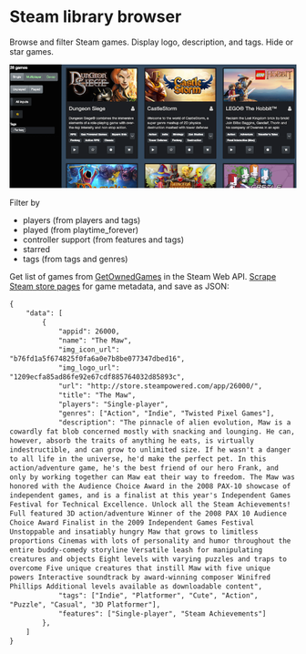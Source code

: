 # Steam library browser

Browse and filter Steam games.  Display logo, description, and tags. Hide or star games.

<img src="steam-library-screenshot.png" />

Filter by

- players (from players and tags)
- played (from playtime_forever)
- controller support (from features and tags)
- starred
- tags (from tags and genres)

Get list of games from [GetOwnedGames](https://developer.valvesoftware.com/wiki/Steam_Web_API#GetOwnedGames_.28v0001.29) in the Steam Web API. [Scrape Steam store pages](https://github.com/kielni/megapis/tree/master/workers/steam_library) for game metadata, and save as JSON:

````
{
    "data": [
        {
            "appid": 26000,
            "name": "The Maw",
            "img_icon_url": "b76fd1a5f674825f0fa6a0e7b8be077347dbed16",
            "img_logo_url": "1209ecfa85ad86fe92e67cdf885764032d85893c",
            "url": "http://store.steampowered.com/app/26000/",
            "title": "The Maw",
            "players": "Single-player",
            "genres": ["Action", "Indie", "Twisted Pixel Games"],
            "description": "The pinnacle of alien evolution, Maw is a cowardly fat blob concerned mostly with snacking and lounging. He can, however, absorb the traits of anything he eats, is virtually indestructible, and can grow to unlimited size. If he wasn't a danger to all life in the universe, he'd make the perfect pet. In this action/adventure game, he's the best friend of our hero Frank, and only by working together can Maw eat their way to freedom. The Maw was honored with the Audience Choice Award in the 2008 PAX-10 showcase of independent games, and is a finalist at this year's Independent Games Festival for Technical Excellence. Unlock all the Steam Achievements! Full featured 3D action/adventure Winner of the 2008 PAX 10 Audience Choice Award Finalist in the 2009 Independent Games Festival Unstoppable and insatiably hungry Maw that grows to limitless proportions Cinemas with lots of personality and humor throughout the entire buddy-comedy storyline Versatile leash for manipulating creatures and objects Eight levels with varying puzzles and traps to overcome Five unique creatures that instill Maw with five unique powers Interactive soundtrack by award-winning composer Winifred Phillips Additional levels available as downloadable content",
            "tags": ["Indie", "Platformer", "Cute", "Action", "Puzzle", "Casual", "3D Platformer"],
            "features": ["Single-player", "Steam Achievements"]
        },
    ]
}
